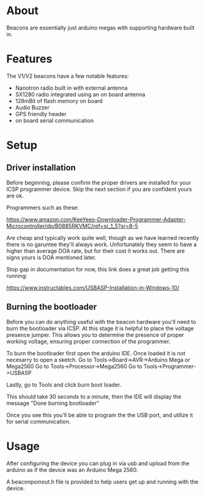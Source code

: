 # About

Beacons are essentially just arduino megas with supporting hardware built in.

# Features

The V1/V2 beacons have a few notable features:

- Nanotron radio built in with external antenna
- SX1280 radio integrated using an on board antenna
- 128mBit of flash memory on board
- Audio Buzzer
- GPS friendly header
- on board serial communication

# Setup
## Driver installation

Before beginning, please confirm the proper drivers are installed for your ICSP programmer device. Skip the next section if you are confident yours are ok.

Programmers such as these:

https://www.amazon.com/KeeYees-Downloader-Programmer-Adapter-Microcontroller/dp/B0885RKVMC/ref=sr_1_5?sr=8-5

Are cheap and typically work quite well, though as we have learned recently there is no garuntee they'll always work. Unfortunately they seem to have a higher than average DOA rate, but for their cost it works out. There are signs yours is DOA mentioned later.

Stop gap in documentation for now, this link does a great job getting this running:

https://www.instructables.com/USBASP-Installation-in-Windows-10/


## Burning the bootloader

Before you can do anything useful with the beacon hardware you'll need to burn the bootloader via ICSP. At this stage it is helpful to place the voltage presence jumper. This allows you to determine the presence of proper working voltage, ensuring proper connection of the programmer. 

To burn the bootloader first open the arduino IDE.
Once loaded it is not necesarry to open a sketch.
Go to Tools->Board->AVR->Arduino Mega or Mega2560
Go to Tools->Processor->Mega2560
Go to Tools->Programmer->USBASP

Lastly, go to Tools and click burn boot loader.

This should take 30 seconds to a minute, then the IDE will display the message "Done burning bootloader"

Once you see this you'll be able to program the the USB port, and utilize it for serial communication.

# Usage

After configuring the device you can plug in via usb and upload from the arduino as if the device was an Arduino Mega 2560.

A beaconpoinout.h file is provided to help users get up and running with the device.
